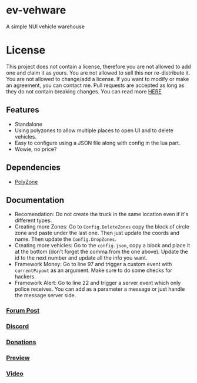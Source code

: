 # ev-vehware
A simple NUI vehicle warehouse

# License
This project does not contain a license, therefore you are not allowed to add one and claim it as yours. You are not allowed to sell this nor re-distribute it. You are not allowed to change/add a license. If you want to modify or make an agreement, you can contact me. Pull requests are accepted as long as they do not contain breaking changes. You can read more [HERE](https://opensource.stackexchange.com/questions/1720/what-can-i-assume-if-a-publicly-published-project-has-no-license)

## Features
* Standalone
* Using polyzones to allow multiple places to open UI and to delete vehicles.
* Easy to configure using a JSON file along with config in the lua part.
* Wowie, no price?

## Dependencies
* [PolyZone ](https://github.com/mkafrin/PolyZone)

## Documentation
- Recomendation: Do not create the truck in the same location even if it's different types.
- Creating more Zones: Go to `Config.DeleteZones` copy the block of circle zone and paste under the last one. Then just update the coords and name. Then update the `Config.DropZones`.
- Creating more vehicles: Go to the `config.json`, copy a block and place it at the bottom (don't forget the comma from the one above). Update the id to the next number and update all the info you want.
- Framework Money: Go to line 97 and trigger a custom event with `currentPayout` as an argument. Make sure to do some checks for hackers.
- Framework Alert: Go to line 22 and trigger a server event which only police receives. You can add as a parameter a message or just handle the message server side.

### [Forum Post](https://forum.cfx.re/t/release-standalone-ev-voting/4751300)
### [Discord](https://discord.com/invite/u4zk4tVTkG)
### [Donations](https://www.buymeacoffee.com/bombayV)
### [Preview](https://i.file.glass/4eaca.png)
### [Video](https://youtu.be/ADutgyN1p0c)
